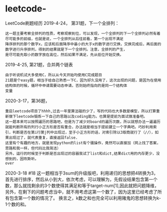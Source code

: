 # leetcode-
LeetCode刷题经历
2019-4-24， 第31题，下一个全排列：
    
    这一题主要考察全排列的性质，考察观察到位，可以发现，一个全排列的下一个全排列必然有着尽可能多的前缀，也就是说，一个全排列从后往前看，第一个出现不满足
    降序排列的那个数字x，应该和后面降序中最小的大于x的数字进行交换，交换完成后，再后面的数字进行升序排列，得到的结果就是下一个全排列。注意，全排列的产生，
    是尽可能先取小的数字放在高位，然后如果不满足，先从低位开始交换。
	

2019-4-25,  第21题，合并两个链表

    由于听说机试大多使用C，所以从今天开始均使用C完成题目
	21题是个easy题，相当于给自己熟悉一下C，因为好久没用了，这次出现的问题，是因为在使用结构体的时候，循环中申请需要动态申请，否则始终指向的是同一个结构体
	变量

2020-3-17，第36题，

    重启leetcode项目了hhhh,过去一年里算法碰的少了，写的代码也大多数是模型，所以打算重新做下leetcode锻炼一下自己的思路以及coding能力。也算是提前为面试做准备吧。
    这一题本来可以按照遍历的思路吧，但是为了减少对board的遍历次数，所以就想办法一遍遍历就能判断所有的列行小正方形是否有重合，办法就是相当于提前建立一个字典吧。巧妙利用索引，判断是否在第i行第j列中出现过，至于小正方形的话，对索引除以3取商就行了（//），如果出现过了，就代表重复，直接返回false.
    这里有个有趣的地方，就是发现python的list有个骚操作，竟然可以直接加（网上找了答案，思路和我一样，但代码比我简洁）
    另外，运行的时候至于判断是否出现过的容器我试了list和dict,结果dict用的内存更少，没想到的，因吹斯听。
    over

2020-3-18  #18
    这一题相当于3sum的升级版吧，利用递归的思想把4转换为3，首先进行排序，然后从小到大，依次考虑，可以理解为，先假设结果包含第一个数，那么就找剩余的3个数使得其满足和等于target-num[1],因此就把问题降维，另外，在剩下的问题考虑当中，就不用考虑这第一个数了，因为这里已经考虑了所有包含第一个数的情况了。
    换言之，k数之和也完全可以利用赌鬼的思想转换为k-1个数的和。
